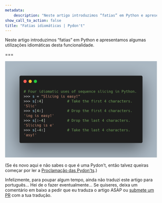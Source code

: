 ```yaml
---
metadata:
    description: "Neste artigo introduzimos “fatias” em Python e apresentamos algumas utilizações idiomáticas desta funcionalidade."
show_call_to_action: false
title: "Fatias idiomáticas | Pydon't"
---
```


Neste artigo introduzimos “fatias” em Python e apresentamos
algumas utilizações idiomáticas desta funcionalidade.

===

![Código Python que usa `enumerate`.](thumbnail.png)

(Se és novo aqui e não sabes o que é uma Pydon't, então talvez queiras começar por
ler a [Proclamação das Pydon'ts][manifesto].)

Infelizmente, para poupar algum tempo, ainda não traduzi este artigo para português...
Hei de o fazer eventualmente...
Se quiseres, deixa um comentário em baixo a pedir que eu traduza o artigo ASAP ou [submete um PR][pr] com a tua tradução.


[pr]: https://github.com/mathspp/mathspp/blob/master/pages/02.blog/04.pydonts/idiomatic-sequence-slicing/item.pt.md
[subscribe]: https://mathspp.com/subscribe
[manifesto]: /blog/pydonts/pydont-manifesto
[csv]: https://docs.python.org/3/library/csv.html
[pathlib]: https://docs.python.org/3/library/pathlib.html
